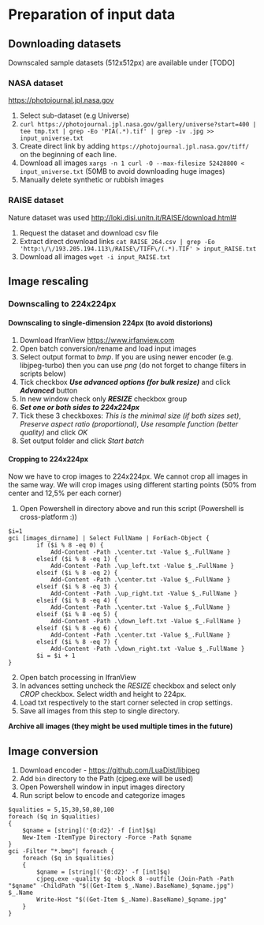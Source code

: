 
# Preparation of input data

## Downloading datasets
Downscaled sample datasets (512x512px) are available under [TODO]

### NASA dataset
https://photojournal.jpl.nasa.gov

1. Select sub-dataset (e.g Universe)
2. `curl https://photojournal.jpl.nasa.gov/gallery/universe?start=400 | tee tmp.txt | grep -Eo 'PIA(.*).tif' | grep -iv .jpg >> input_universe.txt`
3. Create direct link by adding `https://photojournal.jpl.nasa.gov/tiff/` on the beginning of each line.
4. Download all images `xargs -n 1 curl -O --max-filesize 52428800 < input_universe.txt` (50MB to avoid downloading huge images)
5. Manually delete synthetic or rubbish images

### RAISE dataset
Nature dataset was used
http://loki.disi.unitn.it/RAISE/download.html#

1. Request the dataset and download csv file
2. Extract direct download links `cat RAISE_264.csv | grep -Eo 'http:\/\/193.205.194.113\/RAISE\/TIFF\/(.*).TIF' > input_RAISE.txt`
3. Download all images `wget -i input_RAISE.txt`


## Image rescaling

### Downscaling to 224x224px

#### Downscaling to single-dimension 224px (to avoid distorions)
1. Download IfranView https://www.irfanview.com
2. Open batch conversion/rename and load input images
3. Select output format to *bmp*. If you are using newer encoder (e.g. libjpeg-turbo) then you can use *png* (do not forget to change filters in scripts below)
4. Tick checkbox ***Use advanced options (for bulk resize)*** and click ***Advanced*** button
5. In new window check only ***RESIZE*** checkbox group
6. ***Set one or both sides to 224x224px***
7. Tick these 3 checkboxes: *This is the minimal size (if both sizes set)*, *Preserve aspect ratio (proportional)*, *Use resample function (better quality)* and click *OK*
8. Set output folder and click *Start batch*

#### Cropping to 224x224px

Now we have to crop images to 224x224px. We cannot crop all images in the same way.
We will crop images using different starting points (50% from center and 12,5% per each corner)

1. Open Powershell in directory above and run this script (Powershell is cross-platform :))

```PS
$i=1
gci [images_dirname] | Select FullName | ForEach-Object {
        if ($i % 8 -eq 0) {
            Add-Content -Path .\center.txt -Value $_.FullName }
        elseif ($i % 8 -eq 1) {
            Add-Content -Path .\up_left.txt -Value $_.FullName }
        elseif ($i % 8 -eq 2) {
            Add-Content -Path .\center.txt -Value $_.FullName }
        elseif ($i % 8 -eq 3) {
            Add-Content -Path .\up_right.txt -Value $_.FullName }
        elseif ($i % 8 -eq 4) {
            Add-Content -Path .\center.txt -Value $_.FullName }
        elseif ($i % 8 -eq 5) {
            Add-Content -Path .\down_left.txt -Value $_.FullName }
        elseif ($i % 8 -eq 6) {
            Add-Content -Path .\center.txt -Value $_.FullName }
        elseif ($i % 8 -eq 7) {
            Add-Content -Path .\down_right.txt -Value $_.FullName }    
        $i = $i + 1 
}
```
2. Open batch processing in IfranView
3. In advances setting uncheck the *RESIZE* checkbox and select only *CROP* checkbox. Select width and height to 224px.
4. Load txt respectively to the start corner selected in crop settings.
5. Save all images from this step to single directory.


**Archive all images (they might be used multiple times in the future)**

## Image conversion

1. Download encoder - https://github.com/LuaDist/libjpeg
2. Add `bin` directory to the Path (cjpeg.exe will be used)
3. Open Powershell window in input images directory
4. Run script below to encode and categorize images

```PS
$qualities = 5,15,30,50,80,100
foreach ($q in $qualities)
{
    $qname = [string]('{0:d2}' -f [int]$q)
    New-Item -ItemType Directory -Force -Path $qname
}
gci -Filter "*.bmp"| foreach {
    foreach ($q in $qualities)
    {
        $qname = [string]('{0:d2}' -f [int]$q)
        cjpeg.exe -quality $q -block 8 -outfile (Join-Path -Path "$qname" -ChildPath "$((Get-Item $_.Name).BaseName)_$qname.jpg") $_.Name
        Write-Host "$((Get-Item $_.Name).BaseName)_$qname.jpg"
    }
}
```


